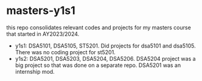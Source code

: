 # masters-y1s1
this repo consolidates relevant codes and projects for my masters course that started in AY2023/2024.

* y1s1: DSA5101, DSA5105, ST5201. Did projects for dsa5101 and dsa5105. There was no coding project for st5201.
* y1s2: DSA5201, DSA5203, DSA5204, DSA5206. DSA5204 project was a big project so that was done on a separate repo. DSA5201 was an internship mod.
